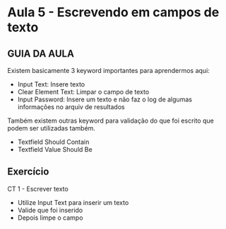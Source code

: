 # Aula 5 - Escrevendo em campos de texto

## GUIA DA AULA

Existem basicamente 3 keyword importantes para aprendermos aqui:
- Input Text: Insere texto    
- Clear Element Text: Limpar o campo de texto 
- Input Password: Insere um texto e não faz o log de algumas informações no arquiv de resultados

Também existem outras keyword para validação do que foi escrito que podem ser utilizadas também.
- Textfield Should Contain
- Textfield Value Should Be

## Exercício
CT 1 - Escrever texto
- Utilize Input Text para inserir um texto
- Valide que foi inserido
- Depois limpe o campo

